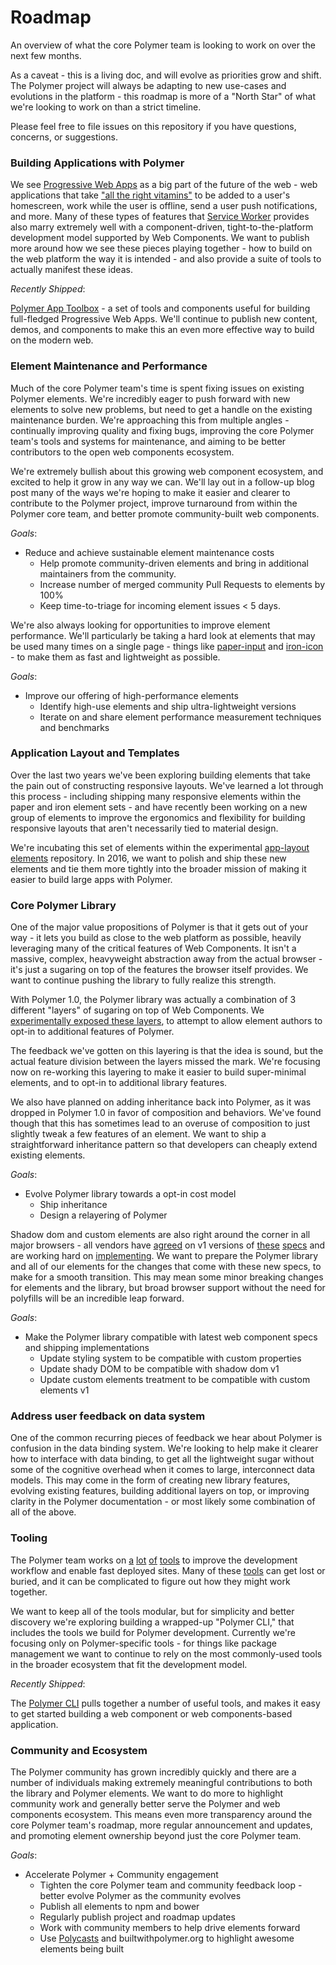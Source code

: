 # Roadmap

An overview of what the core Polymer team is looking to work on over the next few months.

As a caveat - this is a living doc, and will evolve as priorities grow and shift. The Polymer project will always be adapting to new use-cases and evolutions in the platform - this roadmap is more of a "North Star" of what we're looking to work on than a strict timeline.

Please feel free to file issues on this repository if you have questions, concerns, or suggestions.

### Building Applications with Polymer  

We see [Progressive Web Apps](https://developers.google.com/web/progressive-web-apps?hl=en) as a big part of the future of the web - web applications that take ["all the right vitamins"](https://infrequently.org/2015/06/progressive-apps-escaping-tabs-without-losing-our-soul/) to be added to a user's homescreen, work while the user is offline, send a user push notifications, and more. Many of these types of features that [Service Worker](http://www.html5rocks.com/en/tutorials/service-worker/introduction/) provides also marry extremely well with a component-driven, tight-to-the-platform development model supported by Web Components. We want to publish more around how we see these pieces playing together - how to build on the web platform the way it is intended - and also provide a suite of tools to actually manifest these ideas.

*Recently Shipped*:

[Polymer App Toolbox](https://www.polymer-project.org/1.0/toolbox/) - a set of tools and components useful for building full-fledged Progressive Web Apps. We'll continue to publish new content, demos, and components to make this an even more effective way to build on the modern web.

### Element Maintenance and Performance

Much of the core Polymer team's time is spent fixing issues on existing Polymer elements. We're incredibly eager to push forward with new elements to solve new problems, but need to get a handle on the existing maintenance burden. We're approaching this from multiple angles - continually improving quality and fixing bugs, improving the core Polymer team's tools and systems for maintenance, and aiming to be better contributors to the open web components ecosystem.

We're extremely bullish about this growing web component ecosystem, and excited to help it grow in any way we can. We'll lay out in a follow-up blog post many of the ways we're hoping to make it easier and clearer to contribute to the Polymer project, improve turnaround from within the Polymer core team, and better promote community-built web components.

*Goals*:

- Reduce and achieve sustainable element maintenance costs
  - Help promote community-driven elements and bring in additional maintainers from the community.
  - Increase number of merged community Pull Requests to elements by 100%
  - Keep time-to-triage for incoming element issues < 5 days.

We're also always looking for opportunities to improve element performance. We'll particularly be taking a hard look at elements that may be used many times on a single page - things like [paper-input](https://elements.polymer-project.org/elements/paper-input) and [iron-icon](https://elements.polymer-project.org/elements/iron-icon) - to make them as fast and lightweight as possible.

*Goals*:

- Improve our offering of high-performance elements
  - Identify high-use elements and ship ultra-lightweight versions
  - Iterate on and share element performance measurement techniques and benchmarks

### Application Layout and Templates

Over the last two years we've been exploring building elements that take the pain out of constructing responsive layouts. We've learned a lot through this process - including shipping many responsive elements within the paper and iron element sets - and have recently been working on a new group of elements to improve the ergonomics and flexibility for building responsive layouts that aren't necessarily tied to material design.

We're incubating this set of elements within the experimental [app-layout elements](https://github.com/PolymerLabs/app-layout) repository. In 2016, we want to polish and ship these new elements and tie them more tightly into the broader mission of making it easier to build large apps with Polymer.

### Core Polymer Library

One of the major value propositions of Polymer is that it gets out of your way - it lets you build as close to the web platform as possible, heavily leveraging many of the critical features of Web Components. It isn't a massive, complex, heavyweight abstraction away from the actual browser - it's just a sugaring on top of the features the browser itself provides. We want to continue pushing the library to fully realize this strength.

With Polymer 1.0, the Polymer library was actually a combination of 3 different "layers" of sugaring on top of Web Components. We [experimentally exposed these layers](https://www.polymer-project.org/1.0/docs/devguide/experimental.html#feature-layering), to attempt to allow element authors to opt-in to additional features of Polymer.

The feedback we've gotten on this layering is that the idea is sound, but the actual feature division between the layers missed the mark. We're focusing now on re-working this layering to make it easier to build super-minimal elements, and to opt-in to additional library features.

We also have planned on adding inheritance back into Polymer, as it was dropped in Polymer 1.0 in favor of composition and behaviors. We've found though that this has sometimes lead to an overuse of composition to just slightly tweak a few features of an element. We want to ship a straightforward inheritance pattern so that developers can cheaply extend existing elements.

*Goals*:

- Evolve Polymer library towards a opt-in cost model
  - Ship inheritance
  - Design a relayering of Polymer

Shadow dom and custom elements are also right around the corner in all major browsers - all vendors have [agreed](https://annevankesteren.nl/2016/02/custom-elements-no-longer-contentious) on v1 versions of [these](https://www.w3.org/TR/shadow-dom/) [specs](http://w3c.github.io/webcomponents/spec/custom/) and are working hard on [implementing](https://webkit.org/blog/4096/introducing-shadow-dom-api/). We want to prepare the Polymer library and all of our elements for the changes that come with these new specs, to make for a smooth transition. This may mean some minor breaking changes for elements and the library, but broad browser support without the need for polyfills will be an incredible leap forward.

*Goals*:

- Make the Polymer library compatible with latest web component specs and shipping implementations
  - Update styling system to be compatible with custom properties
  - Update shady DOM to be compatible with shadow dom v1
  - Update custom elements treatment to be compatible with custom elements v1

### Address user feedback on data system

One of the common recurring pieces of feedback we hear about Polymer is confusion in the data binding system. We're looking to help make it clearer how to interface with data binding, to get all the lightweight sugar without some of the cognitive overhead when it comes to large, interconnect data models. This may come in the form of creating new library features, evolving existing features, building additional layers on top, or improving clarity in the Polymer documentation - or most likely some combination of all of the above.

### Tooling

The Polymer team works on [a](https://github.com/PolymerLabs/polyserve) [lot](https://github.com/Polymer/vulcanize) [of](https://github.com/PolymerLabs/polygit) [tools](https://github.com/PolymerLabs/crisper) to improve the development workflow and enable fast deployed sites. Many of these [tools](https://www.polymer-project.org/1.0/tools/overview.html) can get lost or buried, and it can be complicated to figure out how they might work together.

We want to keep all of the tools modular, but for simplicity and better discovery we're exploring building a wrapped-up "Polymer CLI," that includes the tools we build for Polymer development. Currently we're focusing only on Polymer-specific tools - for things like package management we want to continue to rely on the most commonly-used tools in the broader ecosystem that fit the development model.

*Recently Shipped*:

The [Polymer CLI](https://github.com/polymer/polymer-cli) pulls together a number of useful tools, and makes it easy to get started building a web component or web components-based application.

### Community and Ecosystem

The Polymer community has grown incredibly quickly and there are a number of individuals making extremely meaningful contributions to both the library and Polymer elements. We want to do more to highlight community work and generally better serve the Polymer and web components ecosystem. This means even more transparency around the core Polymer team's roadmap, more regular announcement and updates, and promoting element ownership beyond just the core Polymer team.

*Goals*:

- Accelerate Polymer + Community engagement
  - Tighten the core Polymer team and community feedback loop - better evolve Polymer as the community evolves
  - Publish all elements to npm and bower
  - Regularly publish project and roadmap updates
  - Work with community members to help drive elements forward
  - Use [Polycasts](https://www.youtube.com/playlist?list=PLOU2XLYxmsII5c3Mgw6fNYCzaWrsM3sMN) and builtwithpolymer.org to highlight awesome elements being built


